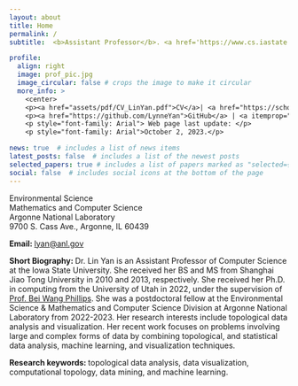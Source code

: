 ```yaml
---
layout: about
title: Home
permalink: /
subtitle:  <b>Assistant Professor</b>. <a href='https://www.cs.iastate.edu'>Department of Computer Science</a>.<a href='https://www.iastate.edu'>Iowa State University</a>

profile:
  align: right
  image: prof_pic.jpg
  image_circular: false # crops the image to make it circular
  more_info: >
    <center>
    <p><a href="assets/pdf/CV_LinYan.pdf">CV</a>| <a href="https://scholar.google.com/citations?user=cbCrnbEAAAAJ&hl=en">Google Scholar</a> | </p>
    <p><a href="https://github.com/LynneYan">GitHub</a> | <a itemprop="sameAs" content="https://orcid.org/0000-0001-7017-0329" href="https://orcid.org/0000-0001-7017-0329" target="orcid.widget" rel="me noopener noreferrer" style="vertical-align:top;"><img src="https://orcid.org/sites/default/files/images/orcid_16x16.png" style="width:1em;margin-right:.5em;" alt="ORCID iD icon"></a></p> 
    <p style="font-family: Arial"> Web page last update: </p>
    <p style="font-family: Arial">October 2, 2023.</p>

news: true  # includes a list of news items
latest_posts: false  # includes a list of the newest posts
selected_papers: true # includes a list of papers marked as "selected={true}"
social: false  # includes social icons at the bottom of the page
---
```

<p>Environmental Science<br />
Mathematics and Computer Science<br />
Argonne National Laboratory<br />
9700 S. Cass Ave., Argonne, IL 60439</p>

<b>Email: </b>
<a href='mailto:lyan@anl.gov'>lyan@anl.gov</a>

<b>Short Biography: </b>
Dr. Lin Yan is an Assistant Professor of Computer Science at the Iowa State University. She received her BS and MS from Shanghai Jiao Tong University in 2010 and 2013, respectively. She received her Ph.D. in computing from the University of Utah in 2022, under the supervision of <a href='http://www.sci.utah.edu/~beiwang/'>Prof. Bei Wang Phillips</a>. She was a postdoctoral fellow at the Environmental Science & Mathematics and Computer Science Division at Argonne National Laboratory from 2022-2023. Her research interests include topological data analysis and visualization. Her recent work focuses on problems involving large and complex forms of data by combining topological, and statistical data analysis, machine learning, and visualization techniques.

<b>Research keywords: </b>
topological data analysis, data visualization, computational topology, data mining, and machine learning.
